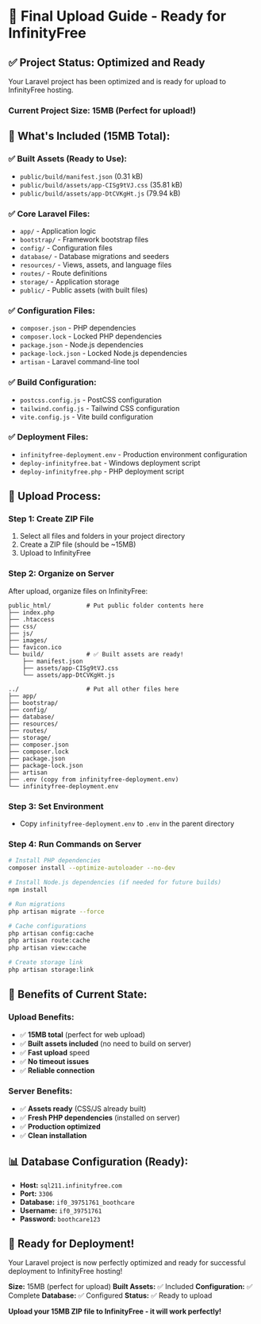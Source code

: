 # 🚀 Final Upload Guide - Ready for InfinityFree

## ✅ Project Status: Optimized and Ready

Your Laravel project has been optimized and is ready for upload to InfinityFree hosting.

### **Current Project Size:** 15MB (Perfect for upload!)

## 📁 What's Included (15MB Total):

### **✅ Built Assets (Ready to Use):**
- `public/build/manifest.json` (0.31 kB)
- `public/build/assets/app-CISg9tVJ.css` (35.81 kB)
- `public/build/assets/app-DtCVKgHt.js` (79.94 kB)

### **✅ Core Laravel Files:**
- `app/` - Application logic
- `bootstrap/` - Framework bootstrap files
- `config/` - Configuration files
- `database/` - Database migrations and seeders
- `resources/` - Views, assets, and language files
- `routes/` - Route definitions
- `storage/` - Application storage
- `public/` - Public assets (with built files)

### **✅ Configuration Files:**
- `composer.json` - PHP dependencies
- `composer.lock` - Locked PHP dependencies
- `package.json` - Node.js dependencies
- `package-lock.json` - Locked Node.js dependencies
- `artisan` - Laravel command-line tool

### **✅ Build Configuration:**
- `postcss.config.js` - PostCSS configuration
- `tailwind.config.js` - Tailwind CSS configuration
- `vite.config.js` - Vite build configuration

### **✅ Deployment Files:**
- `infinityfree-deployment.env` - Production environment configuration
- `deploy-infinityfree.bat` - Windows deployment script
- `deploy-infinityfree.php` - PHP deployment script

## 🚀 Upload Process:

### **Step 1: Create ZIP File**
1. Select all files and folders in your project directory
2. Create a ZIP file (should be ~15MB)
3. Upload to InfinityFree

### **Step 2: Organize on Server**
After upload, organize files on InfinityFree:

```
public_html/          # Put public folder contents here
├── index.php
├── .htaccess
├── css/
├── js/
├── images/
├── favicon.ico
└── build/            # ✅ Built assets are ready!
    ├── manifest.json
    ├── assets/app-CISg9tVJ.css
    └── assets/app-DtCVKgHt.js

../                   # Put all other files here
├── app/
├── bootstrap/
├── config/
├── database/
├── resources/
├── routes/
├── storage/
├── composer.json
├── composer.lock
├── package.json
├── package-lock.json
├── artisan
├── .env (copy from infinityfree-deployment.env)
└── infinityfree-deployment.env
```

### **Step 3: Set Environment**
- Copy `infinityfree-deployment.env` to `.env` in the parent directory

### **Step 4: Run Commands on Server**
```bash
# Install PHP dependencies
composer install --optimize-autoloader --no-dev

# Install Node.js dependencies (if needed for future builds)
npm install

# Run migrations
php artisan migrate --force

# Cache configurations
php artisan config:cache
php artisan route:cache
php artisan view:cache

# Create storage link
php artisan storage:link
```

## 🎯 Benefits of Current State:

### **Upload Benefits:**
- ✅ **15MB total** (perfect for web upload)
- ✅ **Built assets included** (no need to build on server)
- ✅ **Fast upload** speed
- ✅ **No timeout issues**
- ✅ **Reliable connection**

### **Server Benefits:**
- ✅ **Assets ready** (CSS/JS already built)
- ✅ **Fresh PHP dependencies** (installed on server)
- ✅ **Production optimized**
- ✅ **Clean installation**

## 📊 Database Configuration (Ready):

- **Host:** `sql211.infinityfree.com`
- **Port:** `3306`
- **Database:** `if0_39751761_boothcare`
- **Username:** `if0_39751761`
- **Password:** `boothcare123`

## 🎉 Ready for Deployment!

Your Laravel project is now perfectly optimized and ready for successful deployment to InfinityFree hosting!

**Size:** 15MB (perfect for upload)
**Built Assets:** ✅ Included
**Configuration:** ✅ Complete
**Database:** ✅ Configured
**Status:** ✅ Ready to upload

**Upload your 15MB ZIP file to InfinityFree - it will work perfectly!**
